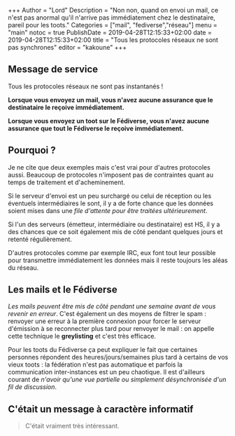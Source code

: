 +++
Author = "Lord"
Description = "Non non, quand on envoi un mail, ce n'est pas anormal qu'il n'arrive pas immédiatement chez le destinataire, pareil pour les toots."
Categories = ["mail", "fediverse","réseau"]
menu = "main"
notoc = true
PublishDate = 2019-04-28T12:15:33+02:00
date = 2019-04-28T12:15:33+02:00
title = "Tous les protocoles réseaux ne sont pas synchrones"
editor = "kakoune"
+++

## Message de service
Tous les protocoles réseaux ne sont pas instantanés !

**Lorsque vous envoyez un mail, vous n'avez aucune assurance que le destinataire le reçoive immédiatement.**

**Lorsque vous envoyez un toot sur le Fédiverse, vous n'avez aucune assurance que tout le Fédiverse le reçoive immédiatement.**

## Pourquoi ?
Je ne cite que deux exemples mais c'est vrai pour d'autres protocoles aussi.
Beaucoup de protocoles n'imposent pas de contraintes quant au temps de traitement et d'acheminement.

Si le serveur d'envoi est un peu surchargé ou celui de réception ou les éventuels intermédiaires le sont, il y a de forte chance que les données soient mises dans une *file d'attente pour être traitées ultérieurement*.

Si l'un des serveurs (émetteur, intermédiaire ou destinataire) est HS, il y a des chances que ce soit également mis de côté pendant quelques jours et retenté régulièrement.

D'autres protocoles comme par exemple IRC, eux font tout leur possible pour transmettre immédiatement les données mais il reste toujours les aléas du réseau.

## Les mails et le Fédiverse
*Les mails peuvent être mis de côté pendant une semaine avant de vous revenir en erreur*.
C'est également un des moyens de filtrer le spam : renvoyer une erreur à la première connexion pour forcer le serveur d'émission à se reconnecter plus tard pour renvoyer le mail : on appelle cette technique le **greylisting** et c'est très efficace.

Pour les toots du Fédiverse ça peut expliquer le fait que certaines personnes répondent des heures/jours/semaines plus tard à certains de vos vieux toots : la fédération n'est pas automatique et parfois la communication inter-instances est un peu chaotique.
Il est d'ailleurs courant de *n'avoir qu'une vue partielle ou simplement désynchronisée d'un fil de discussion*.

## C'était un message à caractère informatif

> C'était vraiment très intéressant.
